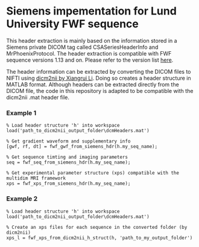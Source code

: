 # Siemens impementation for Lund University FWF sequence
This header extraction is mainly based on the information stored in a Siemens private DICOM tag called CSASeriesHeaderInfo and MrPhoenixProtocol. The header extraction is compatible with FWF sequence versions 1.13 and on. Please refer to the version list [here](https://github.com/filip-szczepankiewicz/fwf_seq_resources/tree/master/Siemens).

The header information can be extracted by converting the DICOM files to NIFTI using [dicm2nii by Xiangrui Li](https://github.com/xiangruili/dicm2nii). Doing so creates a header structure in MATLAB format. Although headers can be extracted directly from the DICOM file, the code in this repository is adapted to be compatible with the dicm2nii .mat header file.

### Example 1
```
% Load header structure 'h' into workspace
load('path_to_dicm2nii_output_folder\dcmHeaders.mat')

% Get gradient waveform and supplementary info
[gwf, rf, dt] = fwf_gwf_from_siemens_hdr(h.my_seq_name);

% Get sequence timting and imaging parameters
seq = fwf_seq_from_siemens_hdr(h.my_seq_name);

% Get experimental parameter structure (xps) compatible with the multidim MRI framework
xps = fwf_xps_from_siemens_hdr(h.my_seq_name);

```

### Example 2
```
% Load header structure 'h' into workspace
load('path_to_dicm2nii_output_folder\dcmHeaders.mat')

% Create an xps files for each sequence in the converted folder (by dicm2nii)
xps_l = fwf_xps_from_dicm2nii_h_struct(h, 'path_to_my_output_folder')

```
